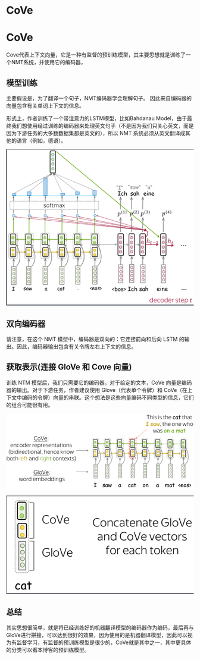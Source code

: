 # CoVe



# CoVe
Cove代表上下文向量，它是一种有监督的预训练模型，其主要思想就是训练了一个NMT系统，并使用它的编码器，

## 模型训练

主要假设是，为了翻译一个句子，NMT编码器学会理解句子。
因此来自编码器的向量包含有关单词上下文的信息。

形式上，作者训练了一个带注意力的LSTM模型，比如Bahdanau Model，由于最终我们想使用经过训练的编码器来处理英文句子（不是因为我们只关心英文，而是因为下游任务的大多数数据集都是英文的），所以 NMT 系统必须从英文翻译成其他的语言（例如，德语）。

![](image/Pasted%20image%2020221111180636.png)

## 双向编码器

请注意，在这个 NMT 模型中，编码器是双向的：它连接前向和后向 LSTM 的输出。因此，编码器输出包含有关令牌左右上下文的信息。

## 获取表示(连接 GloVe 和 Cove 向量)
训练 NTM 模型后，我们只需要它的编码器。对于给定的文本，CoVe 向量是编码器的输出。对于下游任务，作者建议使用 Glove（代表单个令牌）和 CoVe（在上下文中编码的令牌）向量的串联。这个想法是这些向量编码不同类型的信息，它们的组合可能很有用。

![](image/Pasted%20image%2020221111180647.png)

![](image/Pasted%20image%2020221111180655.png)

## 总结
其实思想很简单，就是将已经训练好的机器翻译模型的编码器作为编码，最后再与GloVe进行拼接，可以达到很好的效果，因为使用的是机器翻译模型，因此可以视为有监督学习，有监督的预训练模型是很少的，CoVe就是其中之一，其中更具体的分类可以看本博客的预训练模型。
